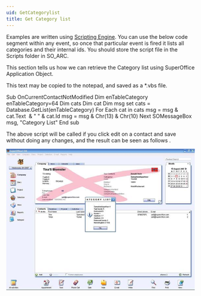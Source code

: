 ```yaml
---
uid: GetCategorylist
title: Get Category list
---
```


<span style="mso-ansi-language: EN-US; mso-fareast-language: EN-US">Examples are written using [Scripting Engine](refScriptingEngine.md)</span><span style="mso-ansi-language: EN-US; mso-fareast-language: EN-US">. You can use the below code segment within any event, so once that particular event is fired it lists all categories and their internal ids. You should store the script file in the Scripts folder in SO\_ARC.</span>

<span style="mso-ansi-language: EN-US; mso-fareast-language: EN-US">This section tells us how we can retrieve the Category list using SuperOffice Application Object.</span>

<span style="mso-ansi-language: EN-US; mso-fareast-language: EN-US">This text may be copied to the notepad, and saved as a \*.vbs file.</span>

<span style="mso-ansi-language: EN-US; mso-fareast-language: EN-US">Sub OnCurrentContactNotModified
</span><span style="mso-ansi-language: EN-US; mso-fareast-language: EN-US">Dim enTableCategory
</span><span style="mso-ansi-language: EN-US; mso-fareast-language: EN-US">enTableCategory=64
</span><span style="mso-ansi-language: EN-US; mso-fareast-language: EN-US">Dim cats
</span> <span style="mso-ansi-language: EN-US; mso-fareast-language: EN-US">Dim cat
</span> <span style="mso-ansi-language: EN-US; mso-fareast-language: EN-US">Dim msg
</span><span style="mso-ansi-language: EN-US; mso-fareast-language: EN-US">set cats = Database.GetList(enTableCategory)
</span><span style="mso-ansi-language: EN-US; mso-fareast-language: EN-US">For Each cat in cats
</span><span style="mso-ansi-language: EN-US; mso-fareast-language: EN-US">msg = msg & cat.Text  & " " & cat.Id
</span><span style="mso-ansi-language: EN-US; mso-fareast-language: EN-US">msg = msg & Chr(13) & Chr(10)
</span><span style="mso-ansi-language: EN-US; mso-fareast-language: EN-US">Next
</span><span style="mso-ansi-language: EN-US; mso-fareast-language: EN-US">
SOMessageBox msg, "Category List"
</span><span style="mso-ansi-language: EN-US; mso-fareast-language: EN-US">End sub</span>



<span style="mso-ansi-language: EN-US; mso-fareast-language: EN-US">The above script will be called if you click edit on a contact and save without doing any changes, and the result can be seen as follows .</span>

![](../images/CategoryList.JPG)
